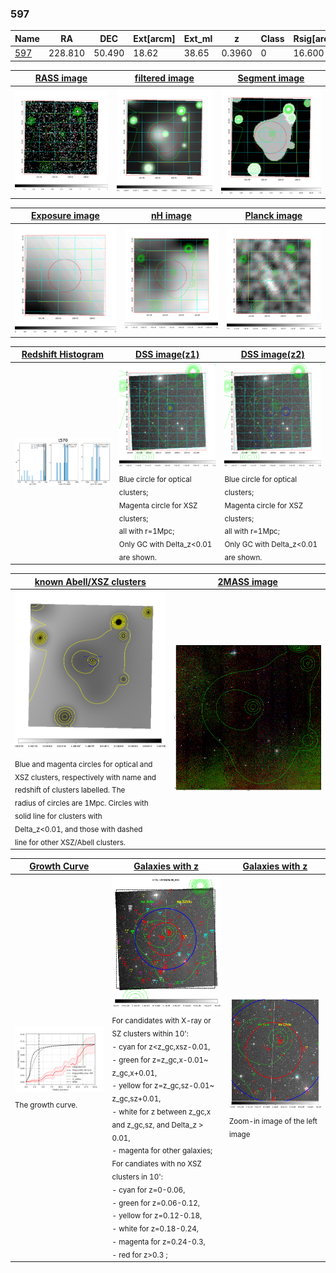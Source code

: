<div STYLE="page-break-after: always;"></div>

### 597

|Name          |RA          |DEC      | Ext[arcm] | Ext_ml | z    | Class| Rsig[arcmin] | CRsig[c/s] | CR500[c/s] | R500[Mpc] |L500[erg/s]|F500[erg/s/cm^2]| M500[Msun]|Tx[keV]|beta|GC(XSZ,Delta_z<0.01)| GC(OPT,Delta_z<0.01)|GC|alias|
|--------------|------------|------------|---|---|-----------|--------|------|------|----|----|----|----|----|----|----|----|----|----|---|
|[597](script/597.md)     | 228.810       | 50.490       | 18.62    | 38.65   | 0.3960 | 0   | 16.600 |0.110 |0.097 |1.228 |1.122e+45 |2.036e-12 |7.995e+14 |8.836 |0.188 |-, |-, |-, |t570|

|[RASS image](../image/597/597_img.pdf)|[filtered image](../image/597/597_fil.pdf)|[Segment image](../image/597/597_seg.pdf)|
|-------------------|--------------------|-------------------|
| <img src="../image/597/597_img.png" width="300">  | <img src="../image/597/597_fil.png" width="300">   | <img src="../image/597/597_seg.png" width="300">  |

|[Exposure image](../image/597/597_mex.pdf)| [nH image](../image/597/597_nh.pdf)| [Planck image](../image/597/597_p.pdf)|
|-------------------|--------------------|-------------------|
|<img src="../image/597/597_mex.png" width="300">   | <img src="../image/597/597_nh.png" width="300">    | <img src="../image/597/597_p.png" width="300"> |

|[Redshift Histogram](../image/597/597_zg.pdf) | [DSS image(z1)](../image/597/597_dss_z1.pdf)      |  [DSS image(z2)](../image/597/597_dss_z2.pdf)    |
|-------------------|--------------------|-------------------|
|<img src="../image/597/597_zg.png" width="300"> |<img src="../image/597/597_dss_z1.png" width="300"> <sub><br>Blue circle for optical clusters; <br>Magenta circle for XSZ clusters; <br>all with r=1Mpc; <br>Only GC with Delta_z<0.01 are shown. </sub>| <img src="../image/597/597_dss_z2.png" width="300"><sub><br>Blue circle for optical clusters; <br>Magenta circle for XSZ clusters; <br>all with r=1Mpc; <br>Only GC with Delta_z<0.01 are shown. </sub> |

|[known Abell/XSZ clusters](../image/597/597_m.pdf) | [2MASS image](../image/597/597_2mass.pdf)      |
|-------------------|-------------------|
|<img src=../image/597/597_m.png width="300"> <sub><br>Blue and magenta circles for optical and <br>XSZ clusters, respectively with name and <br>redshift of clusters labelled. The <br>radius of circles are 1Mpc. Circles with <br>solid line for clusters with <br>Delta_z<0.01, and those with dashed <br>line for other XSZ/Abell clusters.        </sub>|<img src="../image/597/597_2mass.png" width="300">  |

|[Growth Curve](../image/597/597_gca_all.png) |[Galaxies with z](../image/597/597_opt_ned.pdf) |[Galaxies with z](../image/597/597_opt_ned_zoom.pdf) |
|-------------------|-------------------|-------------------|
| <img src="../image/597/597_gca_all.png" width="300"> <sub><br>The growth curve.</sub>| <img src=../image/597/597_opt_ned.png width="300"> <br><sub> For candidates with X-ray or SZ clusters within 10': <br> - cyan for z<z_gc,xsz-0.01, <br> - green for z=z_gc,x-0.01~ z_gc,x+0.01, <br> - yellow for z=z_gc,sz-0.01~ z_gc,sz+0.01, <br> - white for z between z_gc,x and z_gc,sz, and Delta_z > 0.01, <br> - magenta for other galaxies; <br>For candiates with no XSZ clusters in 10': <br> - cyan for z=0-0.06, <br> - green for z=0.06-0.12, <br> - yellow for z=0.12-0.18, <br> - white for z=0.18-0.24, <br> - magenta for z=0.24-0.3, <br> - red for z>0.3 ;  </sub>|<img src=../image/597/597_opt_ned_zoom.png width="300">  <br><sub> Zoom-in image of the left image</sub>|




